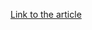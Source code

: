 [Link to the article](https://thehackernews.com/2025/04/cisa-adds-actively-exploited-broadcom.html)
